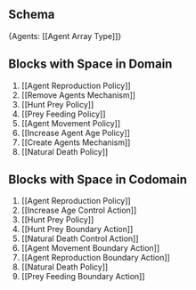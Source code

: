 ## Schema

{Agents: [[Agent Array Type]]}

## Blocks with Space in Domain
1. [[Agent Reproduction Policy]]
2. [[Remove Agents Mechanism]]
3. [[Hunt Prey Policy]]
4. [[Prey Feeding Policy]]
5. [[Agent Movement Policy]]
6. [[Increase Agent Age Policy]]
7. [[Create Agents Mechanism]]
8. [[Natural Death Policy]]

## Blocks with Space in Codomain
1. [[Agent Reproduction Policy]]
2. [[Increase Age Control Action]]
3. [[Hunt Prey Policy]]
4. [[Hunt Prey Boundary Action]]
5. [[Natural Death Control Action]]
6. [[Agent Movement Boundary Action]]
7. [[Agent Reproduction Boundary Action]]
8. [[Natural Death Policy]]
9. [[Prey Feeding Boundary Action]]

